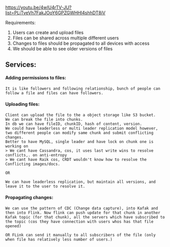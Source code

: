 
https://youtu.be/4wIU4rTV-JU?list=PLjTveVh7FakJOoY6GPZGWHHl4shhDT8iV

Requirements:
1. Users can create and upload files
2. Files can be shared across multiple different users
3. Changes to files should be propagated to all devices with access
4. We should be able to see older versions of files

## Services:
#### Adding permissions to files:
```
It is like followers and following relationship, bunch of people can follow a file and files can have followers.
```
#### Uploading files:
```
Client can upload the file to the a object storage like S3 bucket.
We can break the file into chunks.
In db we can have fileID, chunkID, hash of content, version.
We could have leaderless or multi leader replication model however, two different people can modify same chunk and submit conflicting changes.
Better to have MySQL, single leader and have lock on chunk one is working on
> We cant have Cassandra, cos, it uses last write wins to resolve conflicts,. on anti-entropy
> We cant have Raik cos, CRDT wouldn't know how to resolve the Conflicting images/docs. 

OR

We can have leaderless replication, but maintain all versions, and leave it to the user to resolve it.
```
#### Propagating changes:
```
We can use the pattern of CDC (Change data capture), into Kafak and then into Flink. Now flink can push update for that chunk in another Kafak topic (for that chunk), all the servers which have subscribed to the topic (cos they have connection with users whos has that file opened) 

OR FLink can send it manually to all subscribers of the file (only when file has relatively less number of users.)
```
